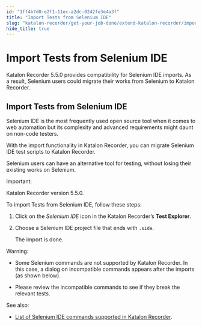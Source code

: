 ```yaml
---
id: "1ff4b7d0-e2f1-11ec-a2dc-0242fe3e4a3f"
title: "Import Tests from Selenium IDE"
slug: "katalon-recorder/get-your-job-done/extend-katalon-recorder/import-tests-from-selenium-ide"
hide_title: true
---
```

    

# <a id="id" class="anchor_top_offset"/><a id="ariaid-title1" class="anchor_top_offset"/>Import Tests from Selenium IDE

    
      
<p xmlns="http://www.w3.org/1999/xhtml" className="p">Katalon Recorder 5.5.0 provides compatibility for Selenium IDE   imports. As a result, Selenium users could migrate their works from   Selenium to Katalon Recorder.</p> 
    
  

## <a id="id_1" class="anchor_top_offset"/>Import Tests from Selenium IDE

<p xmlns="http://www.w3.org/1999/xhtml" className="p">Selenium IDE is the most frequently used open source tool when   it comes to web automation but its complexity and advanced   requirements might daunt on non-code testers.</p> 
<p xmlns="http://www.w3.org/1999/xhtml" className="p">With the import functionality in Katalon Recorder, you can   migrate Selenium IDE test scripts to Katalon Recorder.</p> 
<p xmlns="http://www.w3.org/1999/xhtml" className="p">Selenium users can have an alternative tool for testing, without   losing their existing works on Selenium.</p> 
<div xmlns="http://www.w3.org/1999/xhtml" className="note important note_important"><span className="note__title">Important:</span> 
  <p className="p">Katalon Recorder version 5.5.0.</p>
</div>
<p xmlns="http://www.w3.org/1999/xhtml" className="p">To import Tests from Selenium IDE, follow these steps:</p> 
<ol xmlns="http://www.w3.org/1999/xhtml" className="ol"><li className="li">     <p className="p">Click on the <em className="ph i">Selenium IDE</em> icon in the Katalon       Recorder’s <strong className="ph b">Test Explorer</strong>.</p>   </li><li className="li">     <p className="p">Choose a Selenium IDE project file that ends with       <code className="ph codeph">.side</code>.</p>     <p className="p">The import is done.</p>   </li></ol> 
<div xmlns="http://www.w3.org/1999/xhtml" className="note warning note_warning"><span className="note__title">Warning:</span> 
  <ul className="ul"><li className="li"><p className="p">Some Selenium commands are not supported by Katalon Recorder. In
        this case, a dialog on incompatible commands appears after the
        imports (as shown below).</p></li><li className="li"><p className="p">Please review the incompatible commands to see if they break the
        relevant tests.</p></li></ul>
</div>
<div xmlns="http://www.w3.org/1999/xhtml" className="p">See also: <ul className="ul"><li className="li"><p className="p"><a className="xref" href="/docs/katalon-recorder/get-your-job-done/extend-katalon-recorder/command-compatibility-between-selenium-ide-and-kr">List
          of Selenium IDE commands supported in Katalon Recorder</a>.</p></li></ul> </div>
